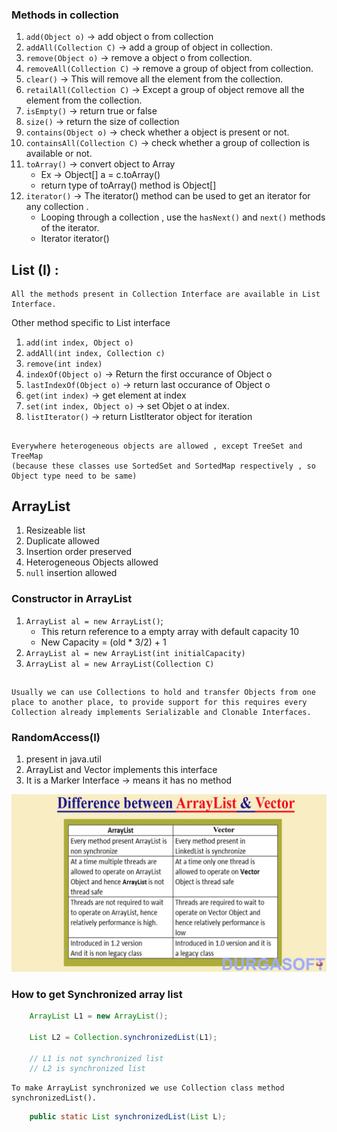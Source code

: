 ### Methods in collection

1. `add(Object o)` -> add object  o from collection
2. `addAll(Collection C)` -> add a group of object in collection.
3. `remove(Object o)` -> remove a object o from collection.
4. `removeAll(Collection C)` -> remove a group of object from collection.
5. `clear()` -> This will remove all the element from the collection.
6. `retailAll(Collection C)` -> Except a group of object remove all the element from the collection.
7. `isEmpty()` -> return true or false
8. `size()` -> return the size of collection
9. `contains(Object o)` -> check whether a object is present or not.
10. `containsAll(Collection C)` -> check whether a group of collection is available or not.
11. `toArray()` -> convert object to Array
    * Ex -> Object[] a = c.toArray()
    * return type of toArray() method is Object[]
12. `iterator()` -> The iterator() method can be used to get an iterator for any collection .
    * Looping through a collection , use the `hasNext()` and `next()` methods of the iterator.
    * Iterator iterator()


## **List (I) :** 
    All the methods present in Collection Interface are available in List Interface.

Other method specific to List interface

1. `add(int index, Object o)`
2. `addAll(int index, Collection c)`
3. `remove(int index)`
4. `indexOf(Object o)` -> Return the first occurance of Object o
5. `lastIndexOf(Object o)` -> return last occurance of Object o
6. `get(int index)` -> get element at index
7. `set(int index, Object o)` -> set Objet o at index.
8. `listIterator()` -> return ListIterator object for iteration


##

    Everywhere heterogeneous objects are allowed , except TreeSet and TreeMap
    (because these classes use SortedSet and SortedMap respectively , so Object type need to be same)


## ArrayList
1. Resizeable list
2. Duplicate allowed
3. Insertion order preserved
4. Heterogeneous Objects allowed
5. `null` insertion allowed


### Constructor in ArrayList
1. `ArrayList al = new ArrayList()`;
    * This return reference to a empty array with default capacity 10
    * New Capacity = (old * 3/2) + 1
2. `ArrayList al = new ArrayList(int initialCapacity)`
3. `ArrayList al = new ArrayList(Collection C)`

##

    Usually we can use Collections to hold and transfer Objects from one place to another place, to provide support for this requires every Collection already implements Serializable and Clonable Interfaces.


### RandomAccess(I)
1. present in java.util
2. ArrayList and Vector implements this interface
3. It is a Marker Interface -> means it has no method



![ArrayList vs Vector](./assets/arraylist_vs_vector.png)



### How to get Synchronized array list

```java
    ArrayList L1 = new ArrayList();

    List L2 = Collection.synchronizedList(L1);

    // L1 is not synchronized list
    // L2 is synchronized list
```

    To make ArrayList synchronized we use Collection class method synchronizedList().
    
```java
    public static List synchronizedList(List L);
```

